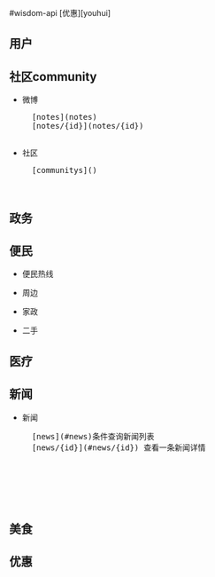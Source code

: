 ﻿#wisdom-api
[优惠][youhui]
## 用户
	
## 社区community
[base]: https://github.com/jinwanlin/wisdom-api/blob/master/

* 微博
	<pre>
	[notes](notes)  
	[notes/{id}](notes/{id})  
	</pre>
* 社区  
	<pre>
	[communitys]()  
	
	</pre>
## 政务

## 便民
* 便民热线
	
* 周边
	
* 家政
	
* 二手
	

## 医疗

## 新闻
* 新闻
	<pre>
	[news](#news)条件查询新闻列表  
	[news/{id}](#news/{id}) 查看一条新闻详情
	<pre>



## 美食

## 优惠



<a name="news"></a>
